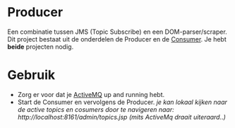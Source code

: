 # Producer
Een combinatie tussen JMS (Topic Subscribe) en een DOM-parser/scraper. Dit project bestaat uit de onderdelen de Producer en de [Consumer](www.google.nl). Je hebt **beide** projecten nodig.

# Gebruik
* Zorg er voor dat je [ActiveMQ](http://activemq.apache.org/activemq-5157-release.html) up and running hebt.
* Start de Consumer en vervolgens de Producer.
*je kan lokaal kijken naar de active topics en cosumers door te navigeren naar: http://localhost:8161/admin/topics.jsp (mits ActiveMq draait uiteraard..)*
